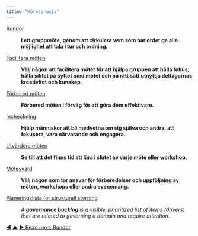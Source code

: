 ```yaml
---
title: "Mötespraxis"
---
```



<dl>

  <dt><a href="rounds.html">Rundor</a></dt>
  <dd><p><strong>I ett gruppmöte, genom att cirkulera vem som har ordet ge alla möjlighet att tala i tur och ordning.</strong></p></dd>

  <dt><a href="facilitate-meetings.html">Facilitera möten</a></dt>
  <dd><p><strong>Välj någon att facilitera mötet för att hjälpa gruppen att hålla fokus, hålla siktet på syftet med mötet och på rätt sätt utnyttja deltagarnas kreativitet och kunskap.</strong></p></dd>

  <dt><a href="prepare-for-meetings.html">Förbered möten</a></dt>
  <dd><p><strong>Förbered möten i förväg för att göra dem effektivare.</strong></p></dd>

  <dt><a href="check-in.html">Incheckning</a></dt>
  <dd><p><strong>Hjälp människor att bli medvetna om sig själva och andra, att fokusera, vara närvarande och engagera.</strong></p></dd>

  <dt><a href="evaluate-meetings.html">Utvärdera möten</a></dt>
  <dd><p><strong>Se till att det finns tid att lära i slutet av varje möte eller workshop.</strong></p></dd>

  <dt><a href="meeting-host.html">Mötesvärd</a></dt>
  <dd><p><strong>Välj någon som tar ansvar för förberedelser och uppföljning av möten, workshops eller andra evenemang.</strong></p></dd>

  <dt><a href="governance-backlog.html">Planeringslista för strukturell styrning</a></dt>
  <dd><p><em>A <strong>governance backlog</strong> is a visible, prioritized list of items (drivers) that are related to governing a domain and require attention.</em></p></dd>
</dl>


<div class="bottom-nav">
<a href="coordination-meeting.html" title="Back to: Samordningsmöte">◀</a> <a href="patterns.html" title="Up: The Patterns">▲</a> <a href="rounds.html" title="Read next: Rundor">▶ Read next: Rundor</a>
</div>


<script type="text/javascript">
Mousetrap.bind('g n', function() {
    window.location.href = 'rounds.html';
    return false;
});
</script>

